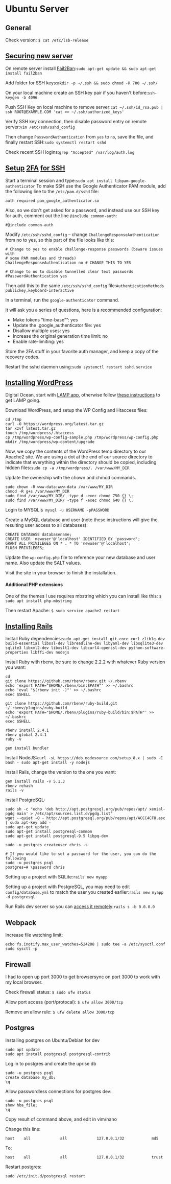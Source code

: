 # Ubuntu Server

## General

Check version: `$ cat /etc/lsb-release`

## [Securing new server](https://www.linode.com/docs/security/securing-your-server)

On remote server install [Fail2Ban](http://www.fail2ban.org/wiki/index.php/Main\_Page):`sudo apt-get update && sudo apt-get install fail2ban`

Add folder for SSH keys:`mkdir -p ~/.ssh && sudo chmod -R 700 ~/.ssh/`

On your local machine create an SSH key pair if you haven't before:`ssh-keygen -b 4096`

Push SSH Key on local machine to remove server:`cat ~/.ssh/id_rsa.pub | ssh ROOT@EXAMPLE.COM 'cat >> ~/.ssh/authorized_keys'`

Verify SSH key connection, then disable password entry on remote server:`vim /etc/ssh/sshd_config`

Then change `PasswordAuthentication` from `yes` to `no`, save the file, and finally restart SSH:`sudo systemctl restart sshd`

Check recent SSH logins:`grep "Accepted" /var/log/auth.log`

## [Setup](https://developer.ibm.com/devpractices/devops/blogs/two-factor-authentication-for-ssh/) [2FA](https://www.digitalocean.com/community/tutorials/how-to-set-up-multi-factor-authentication-for-ssh-on-ubuntu-16-04) [for SSH](https://ubuntu.com/tutorials/configure-ssh-2fa#1-overview)

Start a terminal session and type:`sudo apt install libpam-google-authenticator` To make SSH use the Google Authenticator PAM module, add the following line to the `/etc/pam.d/sshd` file:

```
auth required pam_google_authenticator.so
```

Also, so we don't get asked for a password, and instead use our SSH key for auth, comment out the line `@include common-auth`:

```
#@include common-auth
```

Modify `/etc/ssh/sshd_config` – change `ChallengeResponseAuthentication` from no to yes, so this part of the file looks like this:

```
# Change to yes to enable challenge-response passwords (beware issues with
# some PAM modules and threads)
ChallengeResponseAuthentication no # CHANGE THIS TO YES

# Change to no to disable tunnelled clear text passwords
#PasswordAuthentication yes
```

Then add this to the same `/etc/ssh/sshd_config` file:`AuthenticationMethods publickey,keyboard-interactive`

In a terminal, run the `google-authenticator` command.

It will ask you a series of questions, here is a recommended configuration:

* Make tokens “time-base””: yes
* Update the .google\_authenticator file: yes
* Disallow multiple uses: yes
* Increase the original generation time limit: no
* Enable rate-limiting: yes

Store the 2FA stuff in your favorite auth manager, and keep a copy of the recovery codes.

Restart the sshd daemon using:`sudo systemctl restart sshd.service`

## [Installing WordPress](https://www.digitalocean.com/community/tutorials/how-to-install-wordpress-on-ubuntu-20-04-with-a-lamp-stack)

Digital Ocean, start with [LAMP app](https://marketplace.digitalocean.com/apps/lamp), otherwise follow [these instructions](https://www.digitalocean.com/community/tutorials/how-to-install-linux-apache-mysql-php-lamp-stack-on-ubuntu-20-04) to get LAMP going.

Download WordPress, and setup the WP Config and Htaccess files:

```
cd /tmp
curl -O https://wordpress.org/latest.tar.gz
tar xzvf latest.tar.gz
touch /tmp/wordpress/.htaccess
cp /tmp/wordpress/wp-config-sample.php /tmp/wordpress/wp-config.php
mkdir /tmp/wordpress/wp-content/upgrade
```

Now, we copy the contents of the WordPress temp directory to our Apache2 site. We are using a dot at the end of our source directory to indicate that everything within the directory should be copied, including hidden files:`sudo cp -a /tmp/wordpress/. /var/www/MY_DIR`

Update the ownership with the chown and chmod commands.

```
sudo chown -R www-data:www-data /var/www/MY_DIR
chmod -R g+s /var/www/MY_DIR
sudo find /var/www/MY_DIR/ -type d -exec chmod 750 {} \;
sudo find /var/www/MY_DIR/ -type f -exec chmod 640 {} \;
```

Login to MYSQL:`$ mysql -u USERNAME -pPASSWORD`

Create a MySQL database and user (note these instructions will give the resulting user access to all databases):

```
CREATE DATABASE databasename;
CREATE USER 'newuser'@'localhost' IDENTIFIED BY 'password';
GRANT ALL PRIVILEGES ON * . * TO 'newuser'@'localhost';
FLUSH PRIVILEGES;
```

Update the `wp-config.php` file to reference your new database and user name. Also update the SALT values.

Visit the site in your browser to finish the installation.

#### Additional PHP extensions

One of the themes I use requires mbstring which you can install like this: `$ sudo apt install php-mbstring`

&#x20;Then restart Apache: `$ sudo service apache2 restart`

## [Installing Rails](https://gorails.com/setup/ubuntu/16.04)

Install Ruby dependencies:`sudo apt-get install git-core curl zlib1g-dev build-essential libssl-dev libreadline-dev libyaml-dev libsqlite3-dev sqlite3 libxml2-dev libxslt1-dev libcurl4-openssl-dev python-software-properties libffi-dev nodejs`

Install Ruby with rbenv, be sure to change 2.2.2 with whatever Ruby version you want:

```
cd
git clone https://github.com/rbenv/rbenv.git ~/.rbenv
echo 'export PATH="$HOME/.rbenv/bin:$PATH"' >> ~/.bashrc
echo 'eval "$(rbenv init -)"' >> ~/.bashrc
exec $SHELL

git clone https://github.com/rbenv/ruby-build.git ~/.rbenv/plugins/ruby-build
echo 'export PATH="$HOME/.rbenv/plugins/ruby-build/bin:$PATH"' >> ~/.bashrc
exec $SHELL

rbenv install 2.4.1
rbenv global 2.4.1
ruby -v

gem install bundler
```

Install NodeJS:`curl -sL https://deb.nodesource.com/setup_8.x | sudo -E bash - sudo apt-get install -y nodejs`

Install Rails, change the version to the one you want:

```
gem install rails -v 5.1.3
rbenv rehash
rails -v
```

Install PostgreSQL:

```
sudo sh -c "echo 'deb http://apt.postgresql.org/pub/repos/apt/ xenial-pgdg main' > /etc/apt/sources.list.d/pgdg.list"
wget --quiet -O - http://apt.postgresql.org/pub/repos/apt/ACCC4CF8.asc | sudo apt-key add -
sudo apt-get update
sudo apt-get install postgresql-common
sudo apt-get install postgresql-9.5 libpq-dev

sudo -u postgres createuser chris -s

# If you would like to set a password for the user, you can do the following
sudo -u postgres psql
postgres=# \password chris
```

Setting up a project with SQLite:`rails new myapp`

Setting up a project with PostgreSQL, you may need to edit `config/database.yml` to match the user you created earlier:`rails new myapp -d postgresql`

Run Rails dev server so you can [access it remotely](https://stackoverflow.com/a/30723007/648844):`rails s -b 0.0.0.0`

## Webpack

Increase file watching limit:

```
echo fs.inotify.max_user_watches=524288 | sudo tee -a /etc/sysctl.conf
sudo sysctl -p
```

## Firewall

I had to open up port 3000 to get browsersync on port 3000 to work with my local browser.

Check firewall status: `$ sudo ufw status`

Allow port access (port/protocal): `$ ufw allow 3000/tcp`&#x20;

Remove an allow rule: `$ ufw delete allow 3000/tcp`

## Postgres

Installing postgres on Ubuntu/Debian for dev

```
sudo apt update
sudo apt install postgresql postgresql-contrib
```

Log in to postgres and create the uprise db

```
sudo -u postgres psql
create database my_db;
\q
```

Allow passwordless connections for postgres dev:

```
sudo -u postgres psql
show hba_file;
\q
```

Copy result of command above, and edit in vim/nano

Change this line:

```
host    all             all             127.0.0.1/32            md5
```

To:

```
host    all             all             127.0.0.1/32            trust
```

Restart postgres:

```
sudo /etc/init.d/postgresql restart
```
